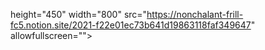 height="450" width="800" src="https://nonchalant-frill-fc5.notion.site/2021-f22e01ec73b641d19863118faf349647" allowfullscreen="">
